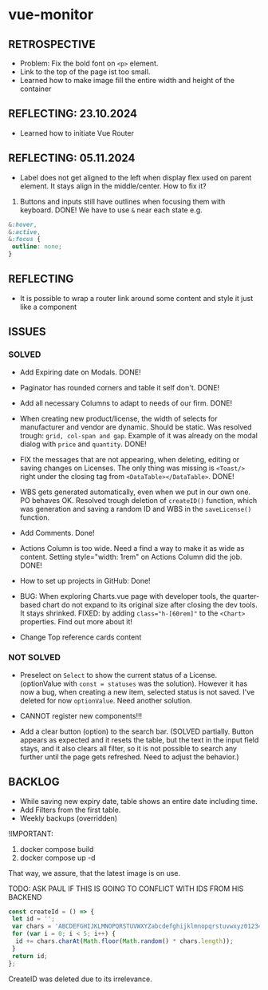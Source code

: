# vue-monitor

## RETROSPECTIVE

- Problem: Fix the bold font on `<p>` element.
- Link to the top of the page ist too small.
- Learned how to make image fill the entire width and height of the container

## REFLECTING: 23.10.2024

- Learned how to initiate Vue Router

## REFLECTING: 05.11.2024

- Label does not get aligned to the left when display flex used on parent element. It stays align in the middle/center. How to fix it?

1. Buttons and inputs still have outlines when focusing them with keyboard. DONE! We have to use `&` near each state e.g.

```css
&:hover,
&:active,
&:focus {
 outline: none;
}
```

## REFLECTING

- It is possible to wrap a router link around some content and style it just like a component

## ISSUES

### SOLVED

- Add Expiring date on Modals. DONE!

- Paginator has rounded corners and table it self don't. DONE!

- Add all necessary Columns to adapt to needs of our firm. DONE!

- When creating new product/license, the width of selects for manufacturer and vendor are dynamic. Should be static. Was resolved trough: `grid, col-span and gap`. Example of it was already on the modal dialog with `price` and `quantity`. DONE!

- FIX the messages that are not appearing, when deleting, editing or saving changes on Licenses. The only thing was missing is `<Toast/>` right under the closing tag from `<DataTable></DataTable>`. DONE!

- WBS gets generated automatically, even when we put in our own one. PO behaves OK. Resolved trough deletion of `createID()` function, which was generation and saving a random ID and WBS in the `saveLicense()` function.

- Add Comments. Done!

- Actions Column is too wide. Need a find a way to make it as wide as content. Setting style="width: 1rem" on Actions Column did the job. DONE!

- How to set up projects in GitHub: Done!

- BUG: When exploring Charts.vue page with developer tools, the quarter-based chart do not expand to its original size after closing the dev tools. It stays shrinked. FIXED: by adding `class="h-[60rem]"` to the `<Chart>` properties. Find out more about it!

- Change Top reference cards content

### NOT SOLVED

- Preselect on `Select` to show the current status of a License. (optionValue with `const = statuses` was the solution). However it has now a bug, when creating a new item, selected status is not saved. I've deleted for now `optionValue`. Need another solution.

- CANNOT register new components!!!

- Add a clear button (option) to the search bar. (SOLVED partially. Button appears as expected and it resets the table, but the text in the input field stays, and it also clears all filter, so it is not possible to search any further until the page gets refreshed. Need to adjust the behavior.)

## BACKLOG

- While saving new expiry date, table shows an entire date including time.
- Add Filters from the first table.
- Weekly backups (overridden)

!IMPORTANT:

1. docker compose build
2. docker compose up -d

That way, we assure, that the latest image is on use.

TODO: ASK PAUL IF THIS IS GOING TO CONFLICT WITH IDS FROM HIS BACKEND

``` TypeScript
const createId = () => {
 let id = '';
 var chars = 'ABCDEFGHIJKLMNOPQRSTUVWXYZabcdefghijklmnopqrstuvwxyz0123456789';
 for (var i = 0; i < 5; i++) {
  id += chars.charAt(Math.floor(Math.random() * chars.length));
 }
 return id;
};
```

CreateID was deleted due to its irrelevance.
